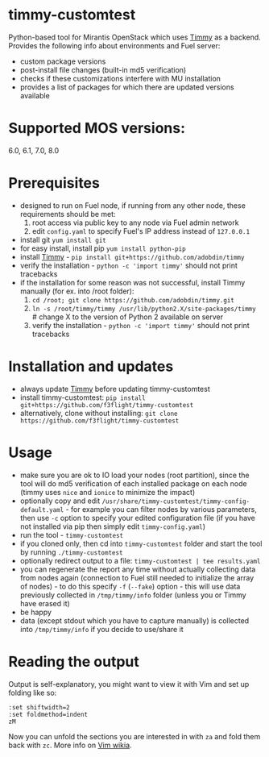 # timmy-customtest
Python-based tool for Mirantis OpenStack which uses [Timmy](https://github.com/adobdin/timmy) as a backend. Provides the following info about environments and Fuel server:
- custom package versions
- post-install file changes (built-in md5 verification)
- checks if these customizations interfere with MU installation
- provides a list of packages for which there are updated versions available

# Supported MOS versions:
6.0, 6.1, 7.0, 8.0

# Prerequisites
- designed to run on Fuel node, if running from any other node, these requirements should be met:
  1. root access via public key to any node via Fuel admin network
  2. edit `config.yaml` to specify Fuel's IP address instead of `127.0.0.1`
- install git `yum install git`
- for easy install, install pip `yum install python-pip`
- install [Timmy](https://github.com/adobdin/timmy) - `pip install git+https://github.com/adobdin/timmy`
- verify the installation - `python -c 'import timmy'` should not print tracebacks
- if the installation for some reason was not successful, install Timmy manually (for ex. into /root folder):
  1. `cd /root; git clone https://github.com/adobdin/timmy.git`
  2. `ln -s /root/timmy/timmy /usr/lib/python2.X/site-packages/timmy` # change X to the version of Python 2 available on server
  3. verify the installation - `python -c 'import timmy'` should not print tracebacks

# Installation and updates
- always update [Timmy](https://github.com/adobdin/timmy) before updating timmy-customtest
- install timmy-customtest: `pip install git+https://github.com/f3flight/timmy-customtest`
- alternatively, clone without installing: `git clone https://github.com/f3flight/timmy-customtest`

# Usage
- make sure you are ok to IO load your nodes (root partition), since the tool will do md5 verification of each installed package on each node (timmy uses `nice` and `ionice` to minimize the impact)
- optionally copy and edit `/usr/share/timmy-customtest/timmy-config-default.yaml` - for example you can filter nodes by various parameters, then use `-c` option to specify your edited configuration file (if you have not installed via pip then simply edit `timmy-config.yaml`)
- run the tool - `timmy-customtest`
- if you cloned only, then cd into `timmy-customtest` folder and start the tool by running `./timmy-customtest`
- optionally redirect output to a file: `timmy-customtest | tee results.yaml`
- you can regenerate the report any time without actually collecting data from nodes again (connection to Fuel still needed to initialize the array of nodes) - to do this specify `-f` (`--fake`) option - this will use data previously collected in `/tmp/timmy/info` folder (unless you or Timmy have erased it)
- be happy
- data (except stdout which you have to capture manually) is collected into `/tmp/timmy/info` if you decide to use/share it

# Reading the output
Output is self-explanatory, you might want to view it with Vim and set up folding like so:
```
:set shiftwidth=2
:set foldmethod=indent
zM
```
Now you can unfold the sections you are interested in with `za` and fold them back with `zc`. More info on [Vim wikia](http://vim.wikia.com/wiki/Folding).
